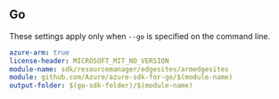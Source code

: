 ## Go

These settings apply only when `--go` is specified on the command line.

```yaml $(go) && $(track2)
azure-arm: true
license-header: MICROSOFT_MIT_NO_VERSION
module-name: sdk/resourcemanager/edgesites/armedgesites
module: github.com/Azure/azure-sdk-for-go/$(module-name)
output-folder: $(go-sdk-folder)/$(module-name)
```
